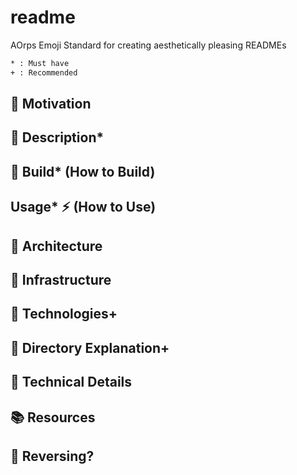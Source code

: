 # readme
AOrps Emoji Standard for creating aesthetically pleasing READMEs

```txt
* : Must have
+ : Recommended
```
## :pushpin: Motivation 

## :scroll: Description*

## :hammer: Build* (How to Build)

## Usage* :zap: (How to Use)

## :triangular_ruler: Architecture

## :tram: Infrastructure

## :microscope: Technologies+

## :microscope: Directory Explanation+

## :blue_book: Technical Details

## :books: Resources

## :triangular_flag_on_post: Reversing?

<!-- https://gitmoji.dev/   : use this somehow -->
